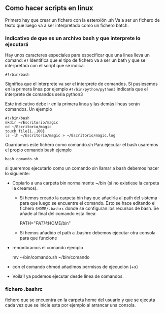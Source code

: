 ## Como hacer scripts en linux
Primero hay que crear un fichero con la estenxión .sh
Va a ser un fichero de texto que luego va a ser interpretado como un fichero batch.

### Indicativo de que es un archivo bash y que interprete lo ejecutará

Hay unos caracteres especiales para especificar que una linea lleva un comand: `#!` Identifica que el tipo de fichero va a ser un bath y que se interpretara con el script que se indica.

    #!/bin/bash

Significa que el interprete va ser el interprete de comandos. Si pusiesemos en la primera linea por ejemplo `#!/bin/python/python3` indicaría que el interprete de comandos seria python3

Este indicativo debe ir en la primera línea y las demás líneas serán comandos. Un ejemplo

    #!/bin/bash
    mkdir ~/Escritorio/magic
    cd ~/Escritorio/magic
    touch file{1..100}
    ls -lh ~/Escritorio/magic > ~/Escritorio/magic.log

Guardamos este fichero como comando.sh
Para ejecutar el bash usaremos el propio comando bash ejemplo

    bash comando.sh

si queremos ejecutarlo como un comando sin llamar a bash debemos hacer lo siguiente:
* Copiarlo a una carpeta bin normalmente ~/bin (si no existiese la carpeta la creamos).
  * Si hemos creado la carpeta bin hay que añadirla al path del sistema para que luego se encuentre el comando. Esto se hace editando el fichero `$HOME/.bashrc` donde se configuran los recursos de bash. Se añade al final del comando esta línea:

      PATH="$PATH:$HOME/bin"

  * Si hemos añadido el path a .bashrc debemos ejecutar otra consola para que funcione

* renombramos el comando ejemplo

    mv ~/bin/comando.sh ~/bin/comando

* con el comando  chmod añadimos permisos de ejecución (+x)
* Voila!! ya podemos ejecutar desde linea de comandos.


### fichero .bashrc
fichero que se encuentra en la carpeta home del usuario y que se ejecuta cada vez que se inicie esta por ejemplo al arrancar una consola.
